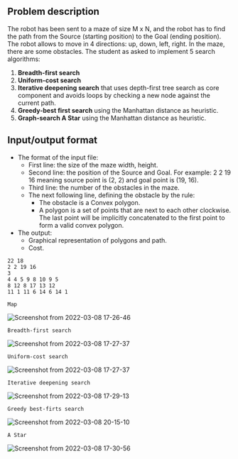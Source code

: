 ## Problem description
The robot has been sent to a maze of size M x N, and the robot has to find
the path from the Source (starting position) to the Goal (ending position).
The robot allows to move in 4 directions: up, down, left, right. In the maze,
there are some obstacles.
The student as asked to implement 5 search algorithms:
1. **Breadth-first search**
2. **Uniform-cost search**
3. **Iterative deepening search** that uses depth-first tree search as core
component and avoids loops by checking a new node against the
current path.
4. **Greedy-best first search** using the Manhattan distance as heuristic.
5. **Graph-search A Star** using the Manhattan distance as heuristic.

## Input/output format
- The format of the input file:
  - First line: the size of the maze width, height.
  - Second line: the position of the Source and Goal. For example: 2 2 19
16 meaning source point is (2, 2) and goal point is (19, 16).
  - Third line: the number of the obstacles in the maze.
  - The next following line, defining the obstacle by the rule:
    - The obstacle is a Convex polygon.
    - A polygon is a set of points that are next to each other
clockwise. The last point will be implicitly concatenated to the
first point to form a valid convex polygon.
- The output:
  - Graphical representation of polygons and path.
  - Cost.
```
22 18
2 2 19 16
3
4 4 5 9 8 10 9 5
8 12 8 17 13 12
11 1 11 6 14 6 14 1
```

`Map`

![Screenshot from 2022-03-08 17-26-46](https://user-images.githubusercontent.com/83217673/157218345-59533c7c-eb16-4129-9a30-b0337983a8b3.png)

`Breadth-first search`

![Screenshot from 2022-03-08 17-27-37](https://user-images.githubusercontent.com/83217673/157218184-f1d57f76-849c-463a-b35e-b446aab5b914.png)

`Uniform-cost search`

![Screenshot from 2022-03-08 17-27-37](https://user-images.githubusercontent.com/83217673/157218184-f1d57f76-849c-463a-b35e-b446aab5b914.png)

`Iterative deepening search`

![Screenshot from 2022-03-08 17-29-13](https://user-images.githubusercontent.com/83217673/157218502-3b4e1317-469c-4fe5-8458-96f75185e22e.png)

`Greedy best-firts search`

![Screenshot from 2022-03-08 20-15-10](https://user-images.githubusercontent.com/83217673/157245238-00b6d1e4-ea58-4bf4-afbd-2fcb6f635b7d.png)

`A Star`

![Screenshot from 2022-03-08 17-30-56](https://user-images.githubusercontent.com/83217673/157218758-c51b5c40-3002-4881-a8b5-36313ad885ff.png)



